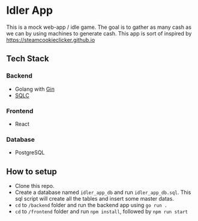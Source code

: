 # Idler App
This is a mock web-app / idle game. The goal is to gather as many cash as we can by using machines to generate cash. This app is sort of inspired by https://steamcookieclicker.github.io

## Tech Stack
### Backend
- Golang with [Gin](https://gin-gonic.com)
- [SQLC](https://sqlc.dev)
### Frontend
- React
### Database
- PostgreSQL

## How to setup
- Clone this repo.
- Create a database named `idler_app_db` and run `idler_app_db.sql`. This sql script will create all the tables and insert some master datas.
- `cd` to `/backend` folder and run the backend app using `go run .`
- `cd` to `/frontend` folder and run `npm install`, followed by `npm run start`
